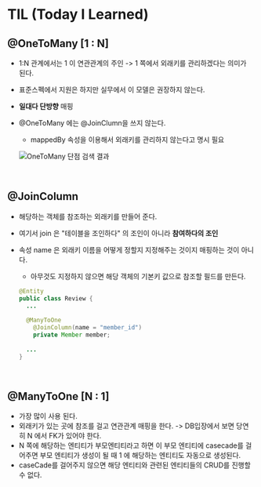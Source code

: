 # TIL (Today I Learned)
## @OneToMany [1 : N]

- 1:N 관계에서는 1 이 연관관계의 주인 -> 1 쪽에서 외래키를 관리하겠다는 의미가 된다.

- 표준스펙에서 지원은 하지만 실무에서 이 모델은 권장하지 않는다.

- **일대다 단방향** 매핑

- @OneToMany 에는 @JoinClumn을 쓰지 않는다.

  - mappedBy 속성을 이용해서 외래키를 관리하지 않는다고 명시 필요

  ![OneToMany 단점 검색 결과](https://img1.daumcdn.net/thumb/R1280x0/?scode=mtistory2&fname=https%3A%2F%2Fblog.kakaocdn.net%2Fdn%2FKdhFc%2FbtqFUShqOFV%2FGKapVHu0pyB0OjLPFgXKk0%2Fimg.png)

<br>

## @JoinColumn

- 해당하는 객체를 참조하는 외래키를 만들어 준다. 

- 여기서 join 은 "테이블을 조인하다" 의 조인이 아니라  **참여하다의 조인** 

- 속성 name 은 외래키 이름을 어떻게 정할지 지정해주는 것이지 매핑하는 것이 아니다. 

  - 아무것도 지정하지 않으면 해당 객체의 기본키 값으로 참조할 필드를 만든다.

  ```JAVA
  @Entity
  public class Review {
    ...
      
    @ManyToOne
      @JoinColumn(name = "member_id")
      private Member member;
    
    ...
  }
  ```

<br>

## @ManyToOne [N : 1]

* 가장 많이 사용 된다.
* 외래키가 있는 곳에 참조를 걸고 연관관계 매핑을 한다. -> DB입장에서 보면 당연히 N 에서 FK가 있어야 한다.
* N 쪽에 해당하는 엔티티가 부모엔티티라고 하면 이 부모 엔티티에 casecade를 걸어주면 부모 엔티티가 생성이 될 때 1 에 해당하는 엔티티도 자동으로 생성된다.
* caseCade를 걸어주지 않으면 해당 엔티티와 관련된 엔티티들의 CRUD를 진행할 수 없다.
